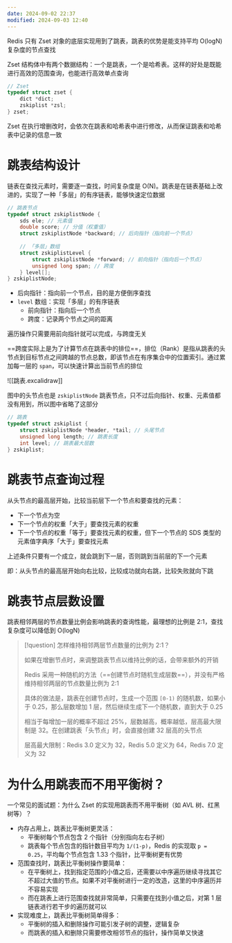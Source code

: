 ```yaml
---
date: 2024-09-02 22:37
modified: 2024-09-03 12:40
---
```


Redis 只有 Zset 对象的底层实现用到了跳表，跳表的优势是能支持平均 O(logN) 复杂度的节点查找

Zset 结构体中有两个数据结构：一个是跳表，一个是哈希表。这样的好处是既能进行高效的范围查询，也能进行高效单点查询

```c
// Zset
typedef struct zset {
    dict *dict;
    zskiplist *zsl;
} zset;
```

Zset 在执行增删改时，会依次在跳表和哈希表中进行修改，从而保证跳表和哈希表中记录的信息一致

# 跳表结构设计

链表在查找元素时，需要逐一查找，时间复杂度是 O(N)。跳表是在链表基础上改进的，实现了一种「多层」的有序链表，能够快速定位数据

```c
// 跳表节点
typedef struct zskiplistNode {
    sds ele; // 元素值
    double score; // 分值（权重值）
    struct zskiplistNode *backward; // 后向指针（指向前一个节点）
  
    // 「多层」数组
    struct zskiplistLevel {
        struct zskiplistNode *forward; // 前向指针（指向后一个节点）
        unsigned long span; // 跨度
    } level[];
} zskiplistNode;
```

- 后向指针：指向前一个节点，目的是方便倒序查找
- `level` 数组：实现「多层」的有序链表
	- 前向指针：指向后一个节点
	- 跨度：记录两个节点之间的距离

遍历操作只需要用前向指针就可以完成，与跨度无关

==跨度实际上是为了计算节点在跳表中的排位==，排位（Rank）是指从跳表的头节点到目标节点之间跨越的节点总数，即该节点在有序集合中的位置索引。通过累加每一层的 `span`，可以快速计算出当前节点的排位

![[跳表.excalidraw]]

图中的头节点也是 `zskiplistNode` 跳表节点，只不过后向指针、权重、元素值都没有用到，所以图中省略了这部分

```c
// 跳表
typedef struct zskiplist {
    struct zskiplistNode *header, *tail; // 头尾节点
    unsigned long length; // 跳表长度
    int level; // 跳表最大层数
} zskiplist;
```

# 跳表节点查询过程

从头节点的最高层开始，比较当前层下一个节点和要查找的元素：

- 下一个节点为空
- 下一个节点的权重「大于」要查找元素的权重
- 下一个节点的权重「等于」要查找元素的权重，但下一个节点的 SDS 类型的元素值字典序「大于」要查找元素

上述条件只要有一个成立，就会跳到下一层，否则跳到当前层的下一个元素

即：从头节点的最高层开始向右比较，比较成功就向右跳，比较失败就向下跳

# 跳表节点层数设置

跳表相邻两层的节点数量比例会影响跳表的查询性能，最理想的比例是 2:1，查找复杂度可以降低到 O(logN)

> [!question] 怎样维持相邻两层节点数量的比例为 2:1？
> 
> 如果在增删节点时，来调整跳表节点以维持比例的话，会带来额外的开销
> 
> Redis 采用一种随机的方法（==创建节点时随机生成层数==），并没有严格维持相邻两层的节点数量比例为 2:1
> 
> 具体的做法是，跳表在创建节点时，生成一个范围 `[0-1)` 的随机数，如果小于 0.25，那么层数增加 1 层，然后继续生成下一个随机数，直到大于 0.25
> 
> 相当于每增加一层的概率不超过 25%，层数越高，概率越低，层高最大限制是 32。在创建跳表「头节点」时，会直接创建 32 层高的头节点
> 
> 层高最大限制：Redis 3.0 定义为 32，Redis 5.0 定义为 64，Redis 7.0 定义为 32

# 为什么用跳表而不用平衡树？

一个常见的面试题：为什么 Zset 的实现用跳表而不用平衡树（如 AVL 树、红黑树等）？

- 内存占用上，跳表比平衡树更灵活：
	- 平衡树每个节点包含 2 个指针（分别指向左右子树）
	- 跳表每个节点包含的指针数目平均为 `1/(1-p)`，Redis 的实现取 `p = 0.25`，平均每个节点包含 1.33 个指针，比平衡树更有优势
- 范围查找时，跳表比平衡树操作要简单：
	- 在平衡树上，找到指定范围的小值之后，还需要以中序遍历继续寻找其它不超过大值的节点。如果不对平衡树进行一定的改造，这里的中序遍历并不容易实现
	- 而在跳表上进行范围查找就非常简单，只需要在找到小值之后，对第 1 层链表进行若干步的遍历就可以
- 实现难度上，跳表比平衡树简单得多：
	- 平衡树的插入和删除操作可能引发子树的调整，逻辑复杂
	- 而跳表的插入和删除只需要修改相邻节点的指针，操作简单又快速
